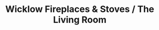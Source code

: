 ---
title: "Wicklow Fireplaces & Stoves / The Living Room"
url: /kilcoole/wicklow-fireplaces-und-stoves-the-living-room/
shop: Kamine & Öfen
---